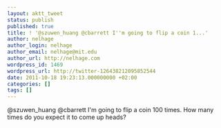 ```yaml
---
layout: aktt_tweet
status: publish
published: true
title: ! '@szuwen_huang @cbarrett I''m going to flip a coin 1...'
author: nelhage
author_login: nelhage
author_email: nelhage@mit.edu
author_url: http://nelhage.com
wordpress_id: 1469
wordpress_url: http://twitter-126438212095852544
date: 2011-10-18 19:23:13.000000000 +02:00
categories: []
tags: []
---
```

@szuwen_huang @cbarrett I'm going to flip a coin 100 times. How many times do you expect it to come up heads?
